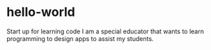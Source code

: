 # hello-world
Start up for learning code
I am a special educator that wants to learn programming to design apps to assist my students.
